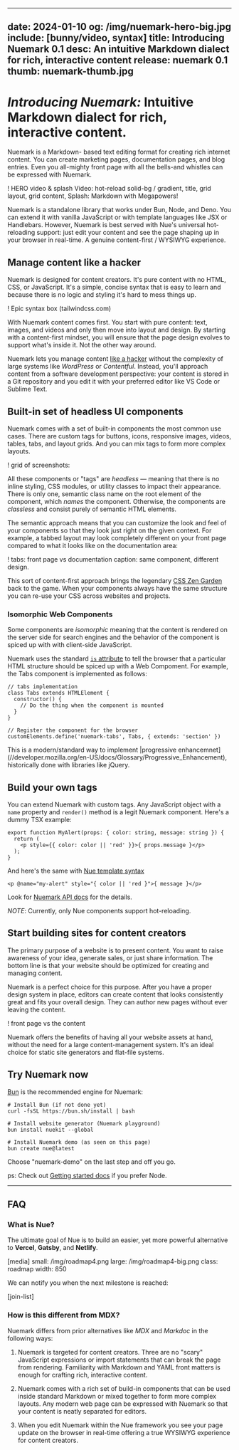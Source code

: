 
---
date: 2024-01-10
og: /img/nuemark-hero-big.jpg
include: [bunny/video, syntax]
title: Introducing Nuemark 0.1
desc: An intuitive Markdown dialect for rich, interactive content
release: nuemark 0.1
thumb: nuemark-thumb.jpg
---


# *Introducing Nuemark:* Intuitive Markdown dialect for rich, interactive content.

Nuemark is a Markdown- based text editing format for creating rich internet content. You can create marketing pages, documentation pages, and blog entries. Even you all-mighty front page with all the bells-and whistles can be expressed with Nuemark.

! HERO video & splash
  Video: hot-reload solid-bg / gradient, title, grid layout, grid content,
  Splash: Markdown with Megapowers!

Nuemark is a standalone library that works under Bun, Node, and Deno. You can extend it with vanilla JavaScript or with template languages like JSX or Handlebars. However, Nuemark is best served with Nue's universal hot-reloading support: just edit your content and see the page shaping up in your browser in real-time. A genuine content-first / WYSIWYG experience.


## Manage content like a hacker
Nuemark is designed for content creators. It's pure content with no HTML, CSS, or JavaScript. It's a simple, concise syntax that is easy to learn and because there is no logic and styling it's hard to mess things up.

! Epic syntax box (tailwindcss.com)

With Nuemark content comes first. You start with pure content: text, images, and videos and only then move into layout and design. By starting with a content-first mindset, you will ensure that the page design evolves to support what's inside it. Not the other way around.

Nuemark lets you manage content [like a hacker](//tom.preston-werner.com/2008/11/17/blogging-like-a-hacker) without the complexity of large systems like *WordPress* or *Contentful*. Instead, you'll approach content from a software development perspective: your content is stored in a Git repository and you edit it with your preferred editor like VS Code or Sublime Text.



## Built-in set of headless UI components
Nuemark comes with a set of built-in components the most common use cases. There are custom tags for buttons, icons, responsive images, videos, tables, tabs, and layout grids. And you can mix tags to form more complex layouts.

! grid of screenshots:

All these components or "tags" are _headless_ — meaning that there is no inline styling, CSS modules, or utility classes to impact their appearance. There is only one, semantic class name on the root element of the component, which _names_ the component. Otherwise, the components are _classless_ and consist purely of semantic HTML elements.

The semantic approach means that you can customize the look and feel of your components so that they look just right on the given context. For example, a tabbed layout may look completely different on your front page compared to what it looks like on the documentation area:

! tabs: front page vs documentation
  caption: same component, different design.

This sort of content-first approach brings the legendary [CSS Zen Garden](//www.csszengarden.com/) back to the game. When your components always have the same structure you can re-use your CSS across websites and projects.



### Isomorphic Web Components
Some components are _isomorphic_ meaning that the content is rendered on the server side for search engines and the behavior of the component is spiced up with with client-side JavaScript.

Nuemark uses the standard [`is` attribute](//developer.mozilla.org/en-US/docs/Web/HTML/Global_attributes/is) to tell the browser that a particular HTML structure should be spiced up with a Web Compoment. For example, the Tabs component is implemented as follows:

```
// tabs implementation
class Tabs extends HTMLElement {
  constructor() {
    // Do the thing when the component is mounted
  }
}

// Register the component for the browser
customElements.define('nuemark-tabs', Tabs, { extends: 'section' })
```

This is a modern/standard way to implement |progressive enhancemnet](//developer.mozilla.org/en-US/docs/Glossary/Progressive_Enhancement), historically done with libraries like jQuery.


## Build your own tags
You can extend Nuemark with custom tags. Any JavaScript object with a `name` property and `render()` method is a legit Nuemark component. Here's a dummy TSX example:

```
export function MyAlert(props: { color: string, message: string }) {
  return (
    <p style={{ color: color || 'red' }}>{ props.message }</p>
  );
}
```

And here's the same with [Nue template syntax](/docs/reference/template-syntax)

```
<p @name="my-alert" style="{ color || 'red }">{ message }</p>
```

Look for [Nuemark API docs](/docs/reference/nuemark-api.html) for the details.

*NOTE*: Currently, only Nue components support hot-reloading.




## Start building sites for content creators
The primary purpose of a website is to present content. You want to raise awareness of your idea, generate sales, or just share information. The bottom line is that your website should be optimized for creating and managing content.

Nuemark is a perfect choice for this purpose. After you have a proper design system in place, editors can create content that looks consistently great and fits your overall design. They can author new pages without ever leaving the content.

! front page vs the content

Nuemark offers the benefits of having all your website assets at hand, without the need for a large content-management system. It's an ideal choice for static site generators and flat-file systems.


## Try Nuemark now
[Bun](//bun.sh) is the recommended engine for Nuemark:

``` sh<
# Install Bun (if not done yet)
curl -fsSL https://bun.sh/install | bash

# Install website generator (Nuemark playground)
bun install nuekit --global

# Install Nuemark demo (as seen on this page)
bun create nue@latest
```

Choose "nuemark-demo" on the last step and off you go.

ps: Check out [Getting started docs](/docs/#node) if you prefer Node.

- - -

## FAQ

### What is Nue?
The ultimate goal of Nue is to build an easier, yet more powerful alternative to **Vercel**, **Gatsby**, and **Netlify**.

[media]
  small: /img/roadmap4.png
  large: /img/roadmap4-big.png
  class: roadmap
  width: 850

We can notify you when the next milestone is reached:

[join-list]


### How is this different from MDX?
Nuemark differs from prior alternatives like *MDX* and *Markdoc* in the following ways:

1. Nuemark is targeted for content creators. Three are no "scary" JavaScript expressions or import statements that can break the page from rendering. Familiarity with Markdown and YAML front matters is enough for crafting rich, interactive content.

2. Nuemark comes with a rich set of build-in components that can be used inside standard Markdown or mixed together to form more complex layouts. Any modern web page can be expressed with Nuemark so that your content is neatly separated for editors.

3. When you edit Nuemark within the Nue framework you see your page update on the browser in real-time offering a true WYSIWYG experience for content creators.



